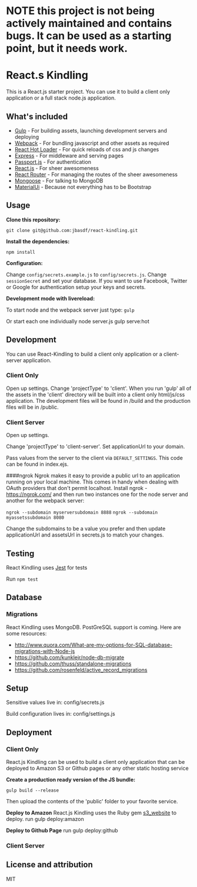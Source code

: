 # NOTE this project is not being actively maintained and contains bugs. It can be used as a starting point, but it needs work.


# React.s Kindling

This is a React.js starter project. You can use it to build a client only application or a full stack node.js application.

## What's included
- [Gulp](http://gulpjs.com/)                                        - For building assets, launching development servers and deploying
- [Webpack](http://webpack.github.io/)                              - For bundling javascript and other assets as required
- [React Hot Loader](https://github.com/gaearon/react-hot-loader)   - For quick reloads of css and js changes
- [Express](http://expressjs.com/)                                  - For middleware and serving pages
- [Passport.js](http://passportjs.org/)                             - For authentication
- [React.js](http://facebook.github.io/react/)                      - For sheer awesomeness
- [React Router](https://github.com/rackt/react-router)             - For managing the routes of the sheer awesomeness
- [Mongoose](http://mongoosejs.com/)                                - For talking to MongoDB
- [MaterialUi](http://callemall.github.io/material-ui/#/)           - Because not everything has to be Bootstrap


## Usage

__Clone this repository:__

`git clone git@github.com:jbasdf/react-kindling.git`

__Install the dependencies:__

`npm install`

__Configuration:__

Change `config/secrets.example.js` to `config/secrets.js`. Change `sessionSecret` and set your database. If you want
to use Facebook, Twitter or Google for authentication setup your keys and secrets.

__Development mode with livereload:__

To start node and the webpack server just type:
`gulp`

Or start each one individually
node server.js
gulp serve:hot


## Development
You can use React-Kindling to build a client only application or a client-server application.

### Client Only
Open up settings. Change 'projectType' to 'client'. When you run 'gulp' all of the assets in the 'client' directory
will be built into a client only html/js/css application. The development files will be found in /build and the
production files will be in /public.

### Client Server
Open up settings.

Change 'projectType' to 'client-server'.
Set applicationUrl to your domain.

Pass values from the server to the client via `DEFAULT_SETTINGS`. This code can be found in index.ejs.

####ngrok
Ngrok makes it easy to provide a public url to an application running on your local machine. This
comes in handy when dealing with OAuth providers that don't permit localhost. Install ngrok - https://ngrok.com/
and then run two instances one for the node server and another for the webpack server:

`ngrok --subdomain myserversubdomain 8888`
`ngrok --subdomain myassetssubdomain 8080`

Change the subdomains to be a value you prefer and then update applicationUrl and assetsUrl
in secrets.js to match your changes.


## Testing
React Kindling uses [Jest](https://facebook.github.io/jest/) for tests

Run `npm test`

## Database

### Migrations
React Kindling uses MongoDB. PostGreSQL support is coming. Here are some resources:

- http://www.quora.com/What-are-my-options-for-SQL-database-migrations-with-Node-js
- https://github.com/kunklejr/node-db-migrate
- https://github.com/thuss/standalone-migrations
- https://github.com/rosenfeld/active_record_migrations

## Setup

Sensitive values live in:
config/secrets.js

Build configuration lives in:
config/settings.js

## Deployment


### Client Only

React.js Kindling can be used to build a client only application that can be deployed to Amazon S3 or Github pages or
any other static hosting service

__Create a production ready version of the JS bundle:__

`gulp build --release`

Then upload the contents of the 'public' folder to your favorite service.

__Deploy to Amazon__
React.js Kindling uses the Ruby gem [s3_website](https://github.com/laurilehmijoki/s3_website) to deploy.
run gulp deploy:amazon


__Deploy to Github Page__
run gulp deploy:github

### Client Server





License and attribution
-----------------------
MIT
